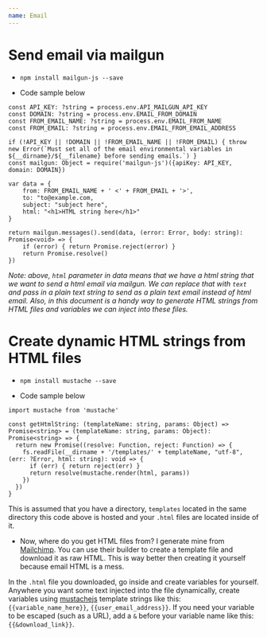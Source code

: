 ```yaml
---
name: Email
---
```


# Send email via mailgun 

* `npm install mailgun-js --save`

* Code sample below 

```
const API_KEY: ?string = process.env.API_MAILGUN_API_KEY
const DOMAIN: ?string = process.env.EMAIL_FROM_DOMAIN
const FROM_EMAIL_NAME: ?string = process.env.EMAIL_FROM_NAME
const FROM_EMAIL: ?string = process.env.EMAIL_FROM_EMAIL_ADDRESS

if (!API_KEY || !DOMAIN || !FROM_EMAIL_NAME || !FROM_EMAIL) { throw new Error(`Must set all of the email environmental variables in ${__dirname}/${__filename} before sending emails.`) }
const mailgun: Object = require('mailgun-js')({apiKey: API_KEY, domain: DOMAIN})

var data = {
    from: FROM_EMAIL_NAME + ' <' + FROM_EMAIL + '>',
    to: "to@example.com,
    subject: "subject here",
    html: "<h1>HTML string here</h1>"
}

return mailgun.messages().send(data, (error: Error, body: string): Promise<void> => {
    if (error) { return Promise.reject(error) }
    return Promise.resolve()
})
```

*Note: above, `html` parameter in data means that we have a html string that we want to send a html email via mailgun. We can replace that with `text` and pass in a plain text string to send as a plain text email instead of html email. Also, in this document is a handy way to generate HTML strings from HTML files and variables we can inject into these files.*

# Create dynamic HTML strings from HTML files 

* `npm install mustache --save`

* Code sample below 

```
import mustache from 'mustache'

const getHtmlString: (templateName: string, params: Object) => Promise<string> = (templateName: string, params: Object): Promise<string> => {
  return new Promise((resolve: Function, reject: Function) => {
    fs.readFile(__dirname + '/templates/' + templateName, "utf-8", (err: ?Error, html: string): void => {
      if (err) { return reject(err) }
      return resolve(mustache.render(html, params))
    })
  })
}
```

This is assumed that you have a directory, `templates` located in the same directory this code above is hosted and your `.html` files are located inside of it. 

* Now, where do you get HTML files from? I generate mine from [Mailchimp](https://mailchimp.com/). You can use their builder to create a template file and download it as raw HTML. This is way better then creating it yourself because email HTML is a mess. 

In the `.html` file you downloaded, go inside and create variables for yourself. Anywhere you want some text injected into the file dynamically, create variables using [mustachejs](https://github.com/janl/mustache.js) template strings like this: `{{variable_name_here}}`, `{{user_email_address}}`. If you need your variable to be escaped (such as a URL), add a `&` before your variable name like this: `{{&download_link}}`. 